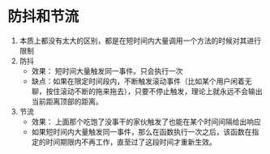 # 防抖和节流
1. 本质上都没有太大的区别，都是在短时间内大量调用一个方法的时候对其进行限制
2. 防抖
    - 效果： 短时间大量触发同一事件。只会执行一次
    - 缺点：如果在限定时间段内，不断触发滚动事件（比如某个用户闲着无聊，按住滚动不断的拖来拖去），只要不停止触发，理论上就永远不会输出当前距离顶部的距离。
3. 节流
    - 效果： 上面那个吃饱了没事干的家伙触发了也能在某个时间间隔给出响应
    - 如果短时间内大量触发同一事件，那么在函数执行一次之后，该函数在指定的时间期限内不再工作，直至过了这段时间才重新生效。